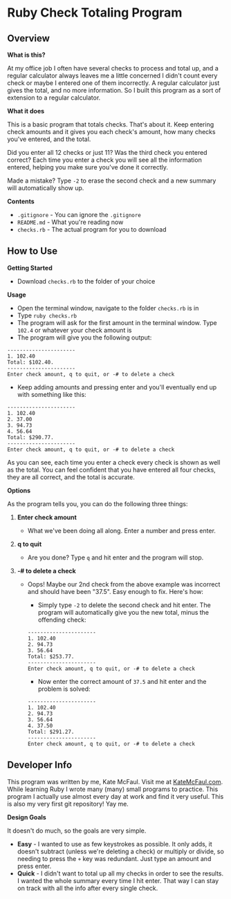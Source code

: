 # Ruby Check Totaling Program

## Overview

**What is this?**

At my office job I often have several checks to process and total up, and a regular calculator always leaves me a little concerned I didn't count every check or maybe I entered one of them incorrectly. A regular calculator just gives the total, and no more information. So I built this program as a sort of extension to a regular calculator. 

**What it does**

This is a basic program that totals checks. That's about it. Keep entering check amounts and it gives you each check's amount, how many checks you've entered, and the total. 

Did you enter all 12 checks or just 11? Was the third check you entered correct? Each time you enter a check you will see all the information entered, helping you make sure you've done it correctly.

Made a mistake? Type `-2` to erase the second check and a new summary will automatically show up.

**Contents**

- `.gitignore` - You can ignore the `.gitignore`
- `README.md` - What you're reading now
- `checks.rb` - The actual program for you to download

## How to Use

**Getting Started**

- Download `checks.rb` to the folder of your choice

**Usage**

- Open the terminal window, navigate to the folder `checks.rb` is in
- Type `ruby checks.rb`
- The program will ask for the first amount in the terminal window. Type `102.4` or whatever your check amount is
- The program will give you the following output:

```
----------------------
1. 102.40
Total: $102.40.
----------------------
Enter check amount, q to quit, or -# to delete a check
```

- Keep adding amounts and pressing enter and you'll eventually end up with something like this:

```
----------------------
1. 102.40
2. 37.00
3. 94.73
4. 56.64
Total: $290.77.
----------------------
Enter check amount, q to quit, or -# to delete a check
```

As you can see, each time you enter a check every check is shown as well as the total. You can feel confident that you have entered all four checks, they are all correct, and the total is accurate.

**Options**

As the program tells you, you can do the following three things:

1. **Enter check amount** 
	- What we've been doing all along. Enter a number and press enter.

2. **q to quit**
	- Are you done? Type `q` and hit enter and the program will stop.

3. **-# to delete a check**
	- Oops! Maybe our 2nd check from the above example was incorrect and should have been "37.5". Easy enough to fix. Here's how:
		- Simply type `-2` to delete the second check and hit enter. The program will automatically give you the new total, minus the offending check:

		```
		----------------------
		1. 102.40
		2. 94.73
		3. 56.64
		Total: $253.77.
		----------------------
		Enter check amount, q to quit, or -# to delete a check
		```

		- Now enter the correct amount of `37.5` and hit enter and the problem is solved:

		```
		----------------------
		1. 102.40
		2. 94.73
		3. 56.64
		4. 37.50
		Total: $291.27.
		----------------------
		Enter check amount, q to quit, or -# to delete a check
		```

## Developer Info

This program was written by me, Kate McFaul. Visit me at <a href="http://katemcfaul.com">KateMcFaul.com</a>. While learning Ruby I wrote many (many) small programs to practice. This program I actually use almost every day at work and find it very useful. This is also my very first git repository! Yay me. 

**Design Goals**

It doesn't do much, so the goals are very simple. 

- **Easy** - I wanted to use as few keystrokes as possible. It only adds, it doesn't subtract (unless we're deleting a check) or multiply or divide, so needing to press the `+` key was redundant. Just type an amount and press enter.
- **Quick** - I didn't want to total up all my checks in order to see the results. I wanted the whole summary every time I hit enter. That way I can stay on track with all the info after every single check. 





